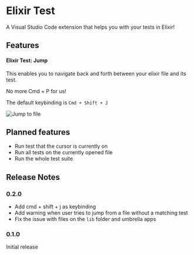 # Elixir Test

A Visual Studio Code extension that helps you with your tests in Elixir!

## Features

#### Elixir Test: Jump
This enables you to navigate back and forth between your elixir file and its test.

No more Cmd + P for us!

The default keybinding is `Cmd + Shift + J`

![Jump to file](https://media.giphy.com/media/f9wtwt30UPppugue1F/giphy.gif)

## Planned features

* Run test that the cursor is currently on
* Run all tests on the currently opened file
* Run the whole test suite

## Release Notes
### 0.2.0

* Add cmd + shift + j as keybinding
* Add warning when user tries to jump from a file without a matching test
* Fix the issue with files on the `lib` folder and umbrella apps

### 0.1.0

Initial release
